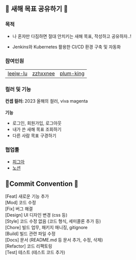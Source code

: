 ## 📝 새해 목표 공유하기 📝

### 목적

- 나 혼자만 다짐하면 절대 안치키는 새해 목표, 작성하고 공유하자..!

- Jenkins와 Kubernetes 활용한 CI/CD 환경 구축 및 자동화

### 참여인원
<table style = "width: 100%;">
  <tr>
    <td align="center">
     <a href="https://github.com/leejw-lu">leejw-lu</a>
    </td>
    <td align="center">
     <a href="https://github.com/zzhxxnee">zzhxxnee</a>
    </td>
    <td align="center">
     <a href="https://github.com/plum-king">plum-king</a>
    </td>
  </tr>
</table>

### 컬러 및 기능

<b> 컨셉 컬러: </b> 2023 올해의 컬러, viva magenta
<br><br>
<b> 기능 </b>
- 로그인, 회원가입, 로그아웃
- 내가 쓴 새해 목표 조회하기
- 다른 사람 목표 구경하기

### 협업툴
- [피그마](https://www.figma.com/file/vtqSI86ZnFanYD9L8OdvF9/%EC%98%A8%EB%9D%BC%EC%9D%B8-%EB%8F%85%EC%84%9C-%EB%AA%A8%EC%9E%84?node-id=0%3A1)
- [노션](https://breezy-freckle-2c2.notion.site/6f9ca73c629f4dfe874dd16c9b6e1bc0)

## 💙Commit Convention 💙
[Feat] 새로운 기능 추가 \
[Mod] 코드 수정 \
[Fix] 버그 해결 \
[Design] UI 디자인 변경 (css 등) \
[Style] 코드 수정 없음 (코드 형식, 세미콜론 추가 등) \
[Chore] 빌드 업무, 패키지 매니징, gitignore \
[Build] 빌드 관련 파일 수정 \
[Docs] 문서 (README.md 등 문서 추가, 수정, 삭제) \
[Refactor] 코드 리팩토링 \
[Test] 테스트 (테스트 코드 추가)
